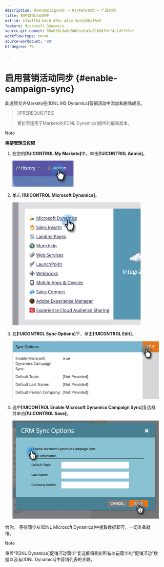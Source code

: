 ```yaml
---
description: 启用Campaign同步 — Marketo文档 — 产品文档
title: 启用营销活动同步
exl-id: b33af554-b4c0-465c-a5a4-3ee3450af5e5
feature: Microsoft Dynamics
source-git-commit: 09a656c3a0d0002edfa1a61b987bff4c1dff33cf
workflow-type: tm+mt
source-wordcount: '90'
ht-degree: 7%

---
```


# 启用营销活动同步 {#enable-campaign-sync}

此选项允许Marketo在[!DNL MS Dynamics]营销活动中添加和删除成员。

>[!PREREQUISITES]
>
>更新至适用于Marketo的[!DNL Dynamics]插件的最新版本。

>[!NOTE]
>
>**需要管理员权限**

1. 在您的&#x200B;**[!UICONTROL My Marketo]**&#x200B;中，单击&#x200B;**[!UICONTROL Admin]**。

   ![](assets/enable-campaign-sync-1.png)

1. 单击 **[!UICONTROL Microsoft Dynamics]**。

   ![](assets/enable-campaign-sync-2.png)

1. 在&#x200B;**[!UICONTROL Sync Options]**&#x200B;下，单击&#x200B;**[!UICONTROL Edit]**。

   ![](assets/enable-campaign-sync-3.png)

1. 选中&#x200B;**[!UICONTROL Enable Microsoft Dynamics Campaign Sync]**&#x200B;复选框并单击&#x200B;**[!UICONTROL Save]**。

   ![](assets/enable-campaign-sync-4.png)

给你。 等待同步从[!DNL Microsoft Dynamics]中提取数据即可，一切准备就绪。

>[!NOTE]
>
>重置“[!DNL Dynamics]促销活动同步”复选框将刷新所有以前同步的“促销活动”数据以及与[!DNL Dynamics]中营销列表的关联。
